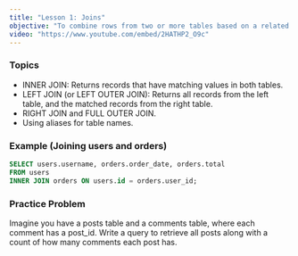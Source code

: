 ```yaml
---
title: "Lesson 1: Joins"
objective: "To combine rows from two or more tables based on a related column between them."
video: "https://www.youtube.com/embed/2HATHP2_O9c"
---
```


### Topics

- INNER JOIN: Returns records that have matching values in both tables.
- LEFT JOIN (or LEFT OUTER JOIN): Returns all records from the left table, and the matched records from the right table.
- RIGHT JOIN and FULL OUTER JOIN.
- Using aliases for table names.

### Example (Joining users and orders)

```sql
SELECT users.username, orders.order_date, orders.total
FROM users
INNER JOIN orders ON users.id = orders.user_id;
```

### Practice Problem

Imagine you have a posts table and a comments table, where each comment has a post_id. Write a query to retrieve all posts along with a count of how many comments each post has.
